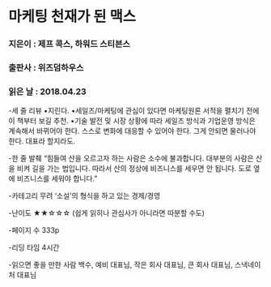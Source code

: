 # 마케팅 천재가 된 맥스
### 지은이 : 제프 콕스, 하워드 스티븐스
### 출판사 : 위즈덤하우스
### 읽은 날 : 2018.04.23

-세 줄 리뷰
•지린다.
•세일즈/마케팅에 관심이 있다면 마케팅원론 서적을 펼치기 전에 이 책부터 보길 추천.
•기술 발전 및 시장 상황에 따라 세일즈 방식과 기업운영 방식은 계속해서 바뀌어야 한다. 스스로 변화에 대응할 수 있어야 한다. 그게 안되면 물러나야 한다. 대표라 할지라도.

-한 줄 발췌
“힘들여 산을 오르고자 하는 사람은 소수에 불과합니다. 대부분의 사람은 산을 비켜 길을 가는 법입니다. 따라서 산의 정상에 비즈니스를 세우면 안 됩니다. 도로 옆에 비즈니스를 세워야 합니다.”

-카테고리
무려 ‘소설’의 형식을 하고 있는 경제/경영

-난이도
★★☆☆☆ (쉽게 읽히나 관심사가 아니라면 따분할 수도)

-페이지 수
333p

-리딩 타임
4시간

-읽으면 좋을 만한 사람
백수, 예비 대표님, 작은 회사 대표님, 큰 회사 대표님, 스낵네이처 대표님